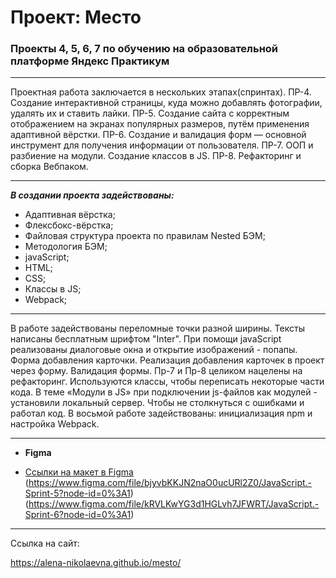  # __Проект: Место__

 ### __Проекты 4, 5, 6, 7 по обучению на образовательной платформе Яндекс Практикум__
 ___
 Проектная работа заключается в нескольких этапах(спринтах).
 ПР-4. Создание интерактивной страницы, куда можно добавлять фотографии, удалять их и ставить лайки.
 ПР-5. Создание сайта с корректным отображением на экранах популярных размеров, путём применения адаптивной вёрстки.
 ПР-6. Создание и валидация форм — основной инструмент для получения информации от пользователя.
 ПР-7. ООП и разбиение на модули. Создание классов в JS.
 ПР-8. Рефакторинг и сборка Вебпаком.

 ___


 ___В создании проекта задействованы:___

 + Адаптивная вёрстка;
 + Флексбокс-вёрстка;
 + Файловая структура проекта по правилам Nested БЭМ;
 + Методология БЭМ;
 + javaScript;
 + HTML;
 + CSS;
 + Классы в JS;
 + Webpack;

 ___

 В работе задействованы переломные точки разной ширины.
 Тексты написаны бесплатным шрифтом "Inter".
 При помощи javaScript реализованы диалоговые окна и открытие изображений - попапы.
 Форма добавления карточки.
 Реализация добавления карточек в проект через форму.
 Валидация формы.
 Пр-7 и Пр-8 целиком нацелены на рефакторинг. Используются классы, чтобы переписать некоторые части кода.
 В теме «Модули в JS» при подключении js-файлов как модулей - установили локальный сервер. Чтобы не столкнуться с ошибками и работал код.
 В восьмой работе задействованы: инициализация npm и настройка Webpack.


 ___
 * __Figma__

 * [Ссылки на макет в Figma](https://www.figma.com/file/2cn9N9jSkmxD84oJik7xL7/JavaScript.-Sprint-4?node-id=0%3A1)
                            (https://www.figma.com/file/bjyvbKKJN2naO0ucURl2Z0/JavaScript.-Sprint-5?node-id=0%3A1)
                            (https://www.figma.com/file/kRVLKwYG3d1HGLvh7JFWRT/JavaScript.-Sprint-6?node-id=0%3A1)
 ___


 Ссылка на сайт:
 
 https://alena-nikolaevna.github.io/mesto/